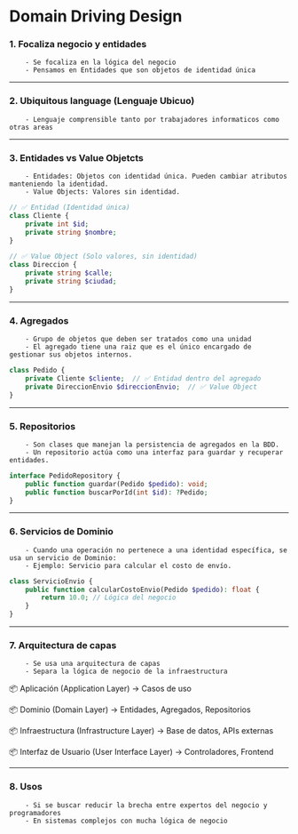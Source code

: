 # Domain Driving Design

### 1. Focaliza negocio y entidades
        - Se focaliza en la lógica del negocio
        - Pensamos en Entidades que son objetos de identidad única
---
### 2. Ubiquitous language (Lenguaje Ubicuo)
        - Lenguaje comprensible tanto por trabajadores informaticos como otras areas
---
### 3. Entidades vs Value Objetcts
        - Entidades: Objetos con identidad única. Pueden cambiar atributos manteniendo la identidad.
        - Value Objects: Valores sin identidad.
```php
// ✅ Entidad (Identidad única)  
class Cliente {  
    private int $id;  
    private string $nombre;  
}  

// ✅ Value Object (Solo valores, sin identidad)  
class Direccion {  
    private string $calle;  
    private string $ciudad;  
}
```
---
### 4. Agregados
        - Grupo de objetos que deben ser tratados como una unidad
        - El agregado tiene una raiz que es el único encargado de gestionar sus objetos internos.
```php
class Pedido {
    private Cliente $cliente;  // ✅ Entidad dentro del agregado
    private DireccionEnvio $direccionEnvio;  // ✅ Value Object
}
```
---
### 5. Repositorios
        - Son clases que manejan la persistencia de agregados en la BDD.
        - Un repositorio actúa como una interfaz para guardar y recuperar entidades.
```php
interface PedidoRepository {
    public function guardar(Pedido $pedido): void;
    public function buscarPorId(int $id): ?Pedido;
}
```
---
### 6. Servicios de Dominio
        - Cuando una operación no pertenece a una identidad específica, se usa un servicio de Dominio:
        - Ejemplo: Servicio para calcular el costo de envío.
```php
class ServicioEnvio {
    public function calcularCostoEnvio(Pedido $pedido): float {
        return 10.0; // Lógica del negocio
    }
}
```
---
### 7. Arquitectura de capas
        - Se usa una arquitectura de capas
        - Separa la lógica de negocio de la infraestructura

📦 Aplicación (Application Layer) -> Casos de uso


📦 Dominio (Domain Layer) -> Entidades, Agregados, Repositorios


📦 Infraestructura (Infrastructure Layer) -> Base de datos, APIs externas  


📦 Interfaz de Usuario (User Interface Layer) -> Controladores, Frontend  


---

### 8. Usos
        - Si se buscar reducir la brecha entre expertos del negocio y programadores
        - En sistemas complejos con mucha lógica de negocio




